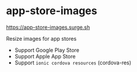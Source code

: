 # app-store-images

https://app-store-images.surge.sh

Resize images for app stores

- Support Google Play Store
- Support Apple App Store
- Support `ionic cordova resources` (cordova-res)
